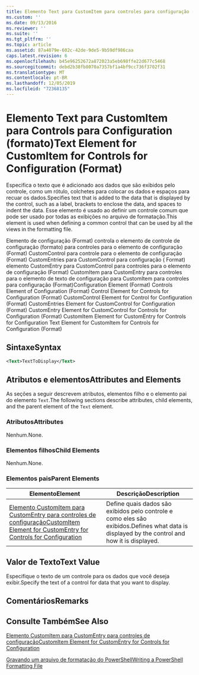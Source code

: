 ```yaml
---
title: Elemento Text para CustomItem para controles para configuração (Format) | Microsoft Docs
ms.custom: ''
ms.date: 09/13/2016
ms.reviewer: ''
ms.suite: ''
ms.tgt_pltfrm: ''
ms.topic: article
ms.assetid: 87a4079e-602c-42de-9de5-9b59df986caa
caps.latest.revision: 6
ms.openlocfilehash: b45e96252672a872023a5eb698ffe22d677c5468
ms.sourcegitcommit: debd2b38fb8070a7357bf1a4bf9cc736f3702f31
ms.translationtype: MT
ms.contentlocale: pt-BR
ms.lasthandoff: 12/05/2019
ms.locfileid: "72368135"
---
```

# <a name="text-element-for-customitem-for-controls-for-configuration-format"></a><span data-ttu-id="16852-102">Elemento Text para CustomItem para Controls para Configuration (formato)</span><span class="sxs-lookup"><span data-stu-id="16852-102">Text Element for CustomItem for Controls for Configuration (Format)</span></span>

<span data-ttu-id="16852-103">Especifica o texto que é adicionado aos dados que são exibidos pelo controle, como um rótulo, colchetes para colocar os dados e espaços para recuar os dados.</span><span class="sxs-lookup"><span data-stu-id="16852-103">Specifies text that is added to the data that is displayed by the control, such as a label, brackets to enclose the data, and spaces to indent the data.</span></span> <span data-ttu-id="16852-104">Esse elemento é usado ao definir um controle comum que pode ser usado por todas as exibições no arquivo de formatação.</span><span class="sxs-lookup"><span data-stu-id="16852-104">This element is used when defining a common control that can be used by all the views in the formatting file.</span></span>

<span data-ttu-id="16852-105">Elemento de configuração (Format) controla o elemento de controle de configuração (formato) para controles para o elemento de configuração (Format) CustomControl para controle para o elemento de configuração (Format) CustomEntries para CustomControl para configuração ( Format) elemento CustomEntry para CustomControl para controles para o elemento de configuração (Format) CustomItem para CustomEntry para controles para o elemento de texto de configuração para CustomItem para controles para configuração (Format)</span><span class="sxs-lookup"><span data-stu-id="16852-105">Configuration Element (Format) Controls Element of Configuration (Format) Control Element for Controls for Configuration (Format) CustomControl Element for Control for Configuration (Format) CustomEntries Element for CustomControl for Configuration (Format) CustomEntry Element for CustomControl for Controls for Configuration (Format) CustomItem Element for CustomEntry for Controls for Configuration Text Element for CustomItem for Controls for Configuration (Format)</span></span>

## <a name="syntax"></a><span data-ttu-id="16852-106">Sintaxe</span><span class="sxs-lookup"><span data-stu-id="16852-106">Syntax</span></span>

```xml
<Text>TextToDisplay</Text>
```

## <a name="attributes-and-elements"></a><span data-ttu-id="16852-107">Atributos e elementos</span><span class="sxs-lookup"><span data-stu-id="16852-107">Attributes and Elements</span></span>

<span data-ttu-id="16852-108">As seções a seguir descrevem atributos, elementos filho e o elemento pai do elemento `Text`.</span><span class="sxs-lookup"><span data-stu-id="16852-108">The following sections describe attributes, child elements, and the parent element of the `Text` element.</span></span>

### <a name="attributes"></a><span data-ttu-id="16852-109">Atributos</span><span class="sxs-lookup"><span data-stu-id="16852-109">Attributes</span></span>

<span data-ttu-id="16852-110">Nenhum.</span><span class="sxs-lookup"><span data-stu-id="16852-110">None.</span></span>

### <a name="child-elements"></a><span data-ttu-id="16852-111">Elementos filhos</span><span class="sxs-lookup"><span data-stu-id="16852-111">Child Elements</span></span>

<span data-ttu-id="16852-112">Nenhum.</span><span class="sxs-lookup"><span data-stu-id="16852-112">None.</span></span>

### <a name="parent-elements"></a><span data-ttu-id="16852-113">Elementos pais</span><span class="sxs-lookup"><span data-stu-id="16852-113">Parent Elements</span></span>

|<span data-ttu-id="16852-114">Elemento</span><span class="sxs-lookup"><span data-stu-id="16852-114">Element</span></span>|<span data-ttu-id="16852-115">Descrição</span><span class="sxs-lookup"><span data-stu-id="16852-115">Description</span></span>|
|-------------|-----------------|
|[<span data-ttu-id="16852-116">Elemento CustomItem para CustomEntry para controles de configuração</span><span class="sxs-lookup"><span data-stu-id="16852-116">CustomItem Element for CustomEntry for Controls for Configuration</span></span>](./customitem-element-for-customentry-for-controls-for-configuration-format.md)|<span data-ttu-id="16852-117">Define quais dados são exibidos pelo controle e como eles são exibidos.</span><span class="sxs-lookup"><span data-stu-id="16852-117">Defines what data is displayed by the control and how it is displayed.</span></span>|

## <a name="text-value"></a><span data-ttu-id="16852-118">Valor de Texto</span><span class="sxs-lookup"><span data-stu-id="16852-118">Text Value</span></span>

<span data-ttu-id="16852-119">Especifique o texto de um controle para os dados que você deseja exibir.</span><span class="sxs-lookup"><span data-stu-id="16852-119">Specify the text of a control for data that you want to display.</span></span>

## <a name="remarks"></a><span data-ttu-id="16852-120">Comentários</span><span class="sxs-lookup"><span data-stu-id="16852-120">Remarks</span></span>

## <a name="see-also"></a><span data-ttu-id="16852-121">Consulte Também</span><span class="sxs-lookup"><span data-stu-id="16852-121">See Also</span></span>

[<span data-ttu-id="16852-122">Elemento CustomItem para CustomEntry para controles de configuração</span><span class="sxs-lookup"><span data-stu-id="16852-122">CustomItem Element for CustomEntry for Controls for Configuration</span></span>](./customitem-element-for-customentry-for-controls-for-configuration-format.md)

[<span data-ttu-id="16852-123">Gravando um arquivo de formatação do PowerShell</span><span class="sxs-lookup"><span data-stu-id="16852-123">Writing a PowerShell Formatting File</span></span>](./writing-a-powershell-formatting-file.md)
